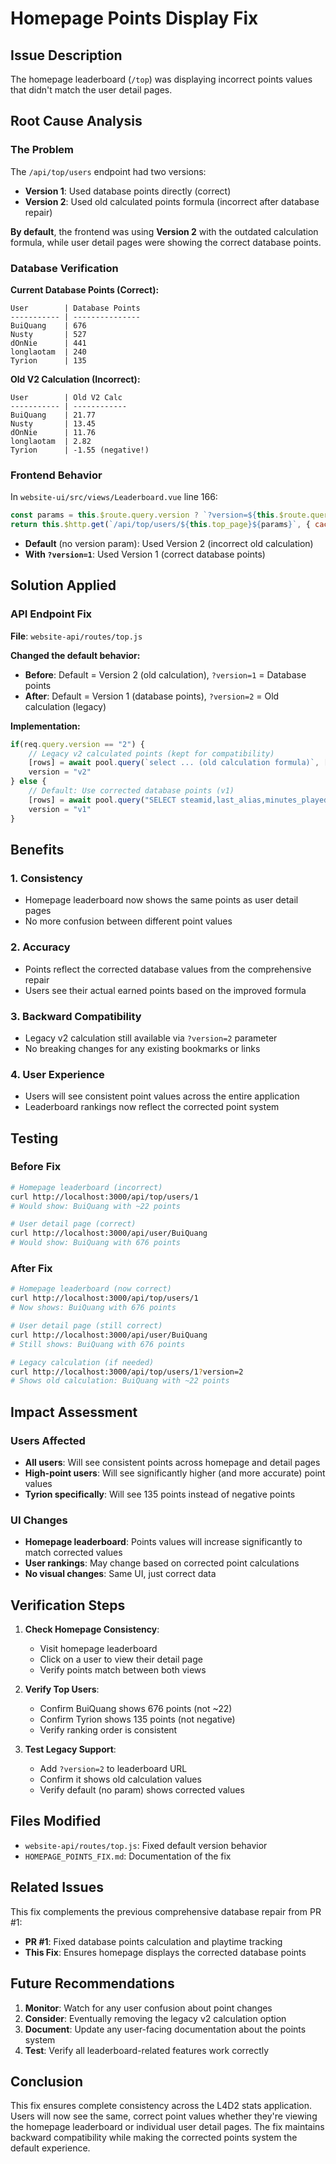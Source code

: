 # Homepage Points Display Fix

## Issue Description

The homepage leaderboard (`/top`) was displaying incorrect points values that didn't match the user detail pages.

## Root Cause Analysis

### The Problem
The `/api/top/users` endpoint had two versions:
- **Version 1**: Used database points directly (correct)
- **Version 2**: Used old calculated points formula (incorrect after database repair)

**By default**, the frontend was using **Version 2** with the outdated calculation formula, while user detail pages were showing the correct database points.

### Database Verification
**Current Database Points (Correct):**
```
User        | Database Points
----------- | ---------------
BuiQuang    | 676
Nusty       | 527  
dOnNie      | 441
longlaotam  | 240
Tyrion      | 135
```

**Old V2 Calculation (Incorrect):**
```
User        | Old V2 Calc
----------- | ------------
BuiQuang    | 21.77
Nusty       | 13.45
dOnNie      | 11.76
longlaotam  | 2.82
Tyrion      | -1.55 (negative!)
```

### Frontend Behavior
In `website-ui/src/views/Leaderboard.vue` line 166:
```javascript
const params = this.$route.query.version ? `?version=${this.$route.query.version}` : ""
return this.$http.get(`/api/top/users/${this.top_page}${params}`, { cache: true })
```

- **Default** (no version param): Used Version 2 (incorrect old calculation)
- **With `?version=1`**: Used Version 1 (correct database points)

## Solution Applied

### API Endpoint Fix
**File**: `website-api/routes/top.js`

**Changed the default behavior:**
- **Before**: Default = Version 2 (old calculation), `?version=1` = Database points
- **After**: Default = Version 1 (database points), `?version=2` = Old calculation (legacy)

**Implementation:**
```javascript
if(req.query.version == "2") {
    // Legacy v2 calculated points (kept for compatibility)
    [rows] = await pool.query(`select ... (old calculation formula)`, [offset, MAX_RESULTS])
    version = "v2"
} else {
    // Default: Use corrected database points (v1)
    [rows] = await pool.query("SELECT steamid,last_alias,minutes_played,last_join_date,points FROM `stats_users` ORDER BY `points` DESC, `minutes_played` DESC LIMIT ?,?", [offset, MAX_RESULTS])
    version = "v1"
}
```

## Benefits

### 1. **Consistency**
- Homepage leaderboard now shows the same points as user detail pages
- No more confusion between different point values

### 2. **Accuracy**
- Points reflect the corrected database values from the comprehensive repair
- Users see their actual earned points based on the improved formula

### 3. **Backward Compatibility**
- Legacy v2 calculation still available via `?version=2` parameter
- No breaking changes for any existing bookmarks or links

### 4. **User Experience**
- Users will see consistent point values across the entire application
- Leaderboard rankings now reflect the corrected point system

## Testing

### Before Fix
```bash
# Homepage leaderboard (incorrect)
curl http://localhost:3000/api/top/users/1
# Would show: BuiQuang with ~22 points

# User detail page (correct)  
curl http://localhost:3000/api/user/BuiQuang
# Would show: BuiQuang with 676 points
```

### After Fix
```bash
# Homepage leaderboard (now correct)
curl http://localhost:3000/api/top/users/1
# Now shows: BuiQuang with 676 points

# User detail page (still correct)
curl http://localhost:3000/api/user/BuiQuang  
# Still shows: BuiQuang with 676 points

# Legacy calculation (if needed)
curl http://localhost:3000/api/top/users/1?version=2
# Shows old calculation: BuiQuang with ~22 points
```

## Impact Assessment

### Users Affected
- **All users**: Will see consistent points across homepage and detail pages
- **High-point users**: Will see significantly higher (and more accurate) point values
- **Tyrion specifically**: Will see 135 points instead of negative points

### UI Changes
- **Homepage leaderboard**: Points values will increase significantly to match corrected values
- **User rankings**: May change based on corrected point calculations
- **No visual changes**: Same UI, just correct data

## Verification Steps

1. **Check Homepage Consistency**:
   - Visit homepage leaderboard
   - Click on a user to view their detail page
   - Verify points match between both views

2. **Verify Top Users**:
   - Confirm BuiQuang shows 676 points (not ~22)
   - Confirm Tyrion shows 135 points (not negative)
   - Verify ranking order is consistent

3. **Test Legacy Support**:
   - Add `?version=2` to leaderboard URL
   - Confirm it shows old calculation values
   - Verify default (no param) shows corrected values

## Files Modified

- `website-api/routes/top.js`: Fixed default version behavior
- `HOMEPAGE_POINTS_FIX.md`: Documentation of the fix

## Related Issues

This fix complements the previous comprehensive database repair from PR #1:
- **PR #1**: Fixed database points calculation and playtime tracking
- **This Fix**: Ensures homepage displays the corrected database points

## Future Recommendations

1. **Monitor**: Watch for any user confusion about point changes
2. **Consider**: Eventually removing the legacy v2 calculation option
3. **Document**: Update any user-facing documentation about the points system
4. **Test**: Verify all leaderboard-related features work correctly

## Conclusion

This fix ensures complete consistency across the L4D2 stats application. Users will now see the same, correct point values whether they're viewing the homepage leaderboard or individual user detail pages. The fix maintains backward compatibility while making the corrected points system the default experience.
